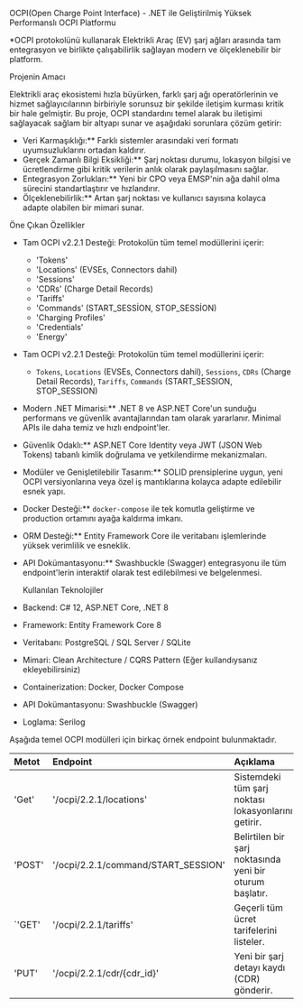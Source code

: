 OCPI(Open Charge Point Interface) - .NET ile Geliştirilmiş Yüksek Performanslı OCPI Platformu

*OCPI protokolünü kullanarak Elektrikli Araç (EV) şarj ağları arasında tam entegrasyon ve birlikte çalışabilirlik sağlayan modern ve ölçeklenebilir bir platform.

Projenin Amacı

Elektrikli araç ekosistemi hızla büyürken, farklı şarj ağı operatörlerinin ve hizmet sağlayıcılarının birbiriyle sorunsuz bir şekilde iletişim kurması kritik bir hale gelmiştir. Bu proje, OCPI standardını temel alarak bu iletişimi sağlayacak sağlam bir altyapı sunar ve aşağıdaki sorunlara çözüm getirir:

-   Veri Karmaşıklığı:** Farklı sistemler arasındaki veri formatı uyumsuzluklarını ortadan kaldırır.
-   Gerçek Zamanlı Bilgi Eksikliği:** Şarj noktası durumu, lokasyon bilgisi ve ücretlendirme gibi kritik verilerin anlık olarak paylaşılmasını sağlar.
-   Entegrasyon Zorlukları:** Yeni bir CPO veya EMSP'nin ağa dahil olma sürecini standartlaştırır ve hızlandırır.
-   Ölçeklenebilirlik:** Artan şarj noktası ve kullanıcı sayısına kolayca adapte olabilen bir mimari sunar.


Öne Çıkan Özellikler

- Tam OCPI v2.2.1 Desteği: Protokolün tüm temel modüllerini içerir:
    -  'Tokens'
    -  'Locations' (EVSEs, Connectors dahil)
    -  'Sessions'
    -  'CDRs' (Charge Detail Records)
    -  'Tariffs'
    -  'Commands' (START_SESSİON, STOP_SESSİON)
    -  'Charging Profiles'
    -  'Credentials' 
    -  'Energy'
    
      
-   Tam OCPI v2.2.1 Desteği: Protokolün tüm temel modüllerini içerir:
    -   `Tokens`, `Locations` (EVSEs, Connectors dahil), `Sessions`, `CDRs` (Charge Detail Records), `Tariffs`, `Commands` (START_SESSION, STOP_SESSION)
-   Modern .NET Mimarisi:** .NET 8 ve ASP.NET Core'un sunduğu performans ve güvenlik avantajlarından tam olarak yararlanır. Minimal APIs ile daha temiz ve hızlı endpoint'ler.
-   Güvenlik Odaklı:** ASP.NET Core Identity veya JWT (JSON Web Tokens) tabanlı kimlik doğrulama ve yetkilendirme mekanizmaları.
-   Modüler ve Genişletilebilir Tasarım:** SOLID prensiplerine uygun, yeni OCPI versiyonlarına veya özel iş mantıklarına kolayca adapte edilebilir esnek yapı.
-   Docker Desteği:** `docker-compose` ile tek komutla geliştirme ve production ortamını ayağa kaldırma imkanı.
-   ORM Desteği:** Entity Framework Core ile veritabanı işlemlerinde yüksek verimlilik ve esneklik.
-   API Dokümantasyonu:** Swashbuckle (Swagger) entegrasyonu ile tüm endpoint'lerin interaktif olarak test edilebilmesi ve belgelenmesi.

     Kullanılan Teknolojiler

-   Backend: C# 12, ASP.NET Core, .NET 8
-   Framework: Entity Framework Core 8
-   Veritabanı: PostgreSQL / SQL Server / SQLite
-   Mimari: Clean Architecture / CQRS Pattern (Eğer kullandıysanız ekleyebilirsiniz)
-   Containerization: Docker, Docker Compose
-   API Dokümantasyonu: Swashbuckle (Swagger)
-   Loglama: Serilog


Aşağıda temel OCPI modülleri için birkaç örnek endpoint bulunmaktadır.

| Metot  | Endpoint                                | Açıklama                                                |
| :----- | :-------------------------------------- | :------------------------------------------             |
| 'Get'  | '/ocpi/2.2.1/locations'                 | Sistemdeki tüm şarj noktası lokasyonlarını getirir.     |
| 'POST' | '/ocpi/2.2.1/command/START_SESSION'     | Belirtilen bir şarj noktasında yeni bir oturum başlatır.|
| `'GET' | '/ocpi/2.2.1/tariffs'                   | Geçerli tüm ücret tarifelerini listeler.                |
| 'PUT'  | '/ocpi/2.2.1/cdr/{cdr_id}'              | Yeni bir şarj detayı kaydı (CDR) gönderir.              |

